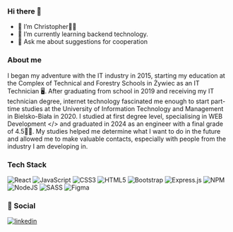 ### Hi there 👋

- 🔭 I’m Christopher🧑‍🎨
- 🌱 I’m currently learning backend technology.
- 💬 Ask me about suggestions for cooperation

### About me

I began my adventure with the IT industry in 2015, starting my education at the Complex of Technical and Forestry Schools in Żywiec as an IT Technician 🖥️. After graduating from school in 2019 and receiving my IT technician degree, internet technology fascinated me enough to start part-time studies at the University of Information Technology and Management in Bielsko-Biała in 2020. I studied at first degree level, specialising in WEB Development </> and graduated in 2024 as an engineer with a final grade of 4.5👨‍🎓. My studies helped me determine what I want to do in the future and allowed me to make valuable contacts, especially with people from the industry I am developing in.

### Tech Stack

![React](https://img.shields.io/badge/react-%2320232a.svg?style=for-the-badge&logo=react&logoColor=%2361DAFB) ![JavaScript](https://img.shields.io/badge/javascript-%23323330.svg?style=for-the-badge&logo=javascript&logoColor=%23F7DF1E) ![CSS3](https://img.shields.io/badge/css3-%231572B6.svg?style=for-the-badge&logo=css3&logoColor=white) ![HTML5](https://img.shields.io/badge/html5-%23E34F26.svg?style=for-the-badge&logo=html5&logoColor=white) ![Bootstrap](https://img.shields.io/badge/bootstrap-%238511FA.svg?style=for-the-badge&logo=bootstrap&logoColor=white) ![Express.js](https://img.shields.io/badge/express.js-%23404d59.svg?style=for-the-badge&logo=express&logoColor=%2361DAFB) ![NPM](https://img.shields.io/badge/NPM-%23CB3837.svg?style=for-the-badge&logo=npm&logoColor=white) ![NodeJS](https://img.shields.io/badge/node.js-6DA55F?style=for-the-badge&logo=node.js&logoColor=white) ![SASS](https://img.shields.io/badge/SASS-hotpink.svg?style=for-the-badge&logo=SASS&logoColor=white) ![Figma](https://img.shields.io/badge/figma-%23F24E1E.svg?style=for-the-badge&logo=figma&logoColor=white)

### 🔗 Social

[![linkedin](https://img.shields.io/badge/linkedin-0A66C2?style=for-the-badge&logo=linkedin&logoColor=white)]([https://www.linkedin.com/](https://www.linkedin.com/in/krzysztof-kl%C4%99ka-a75729225/))
